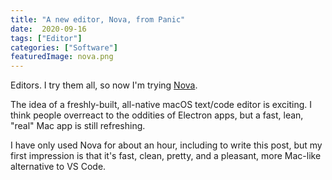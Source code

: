 ```yaml
---
title: "A new editor, Nova, from Panic"
date:  2020-09-16
tags: ["Editor"]
categories: ["Software"]
featuredImage: nova.png
---
```


Editors. I try them all, so now I'm trying [Nova](https://nova.app).

The idea of a freshly-built, all-native macOS text/code editor is exciting. I think people overreact to the oddities of Electron apps, but a fast, lean, "real" Mac app is still refreshing.

I have only used Nova for about an hour, including to write this post, but my first impression is that it's fast, clean, pretty, and a pleasant, more Mac-like alternative to VS Code.

